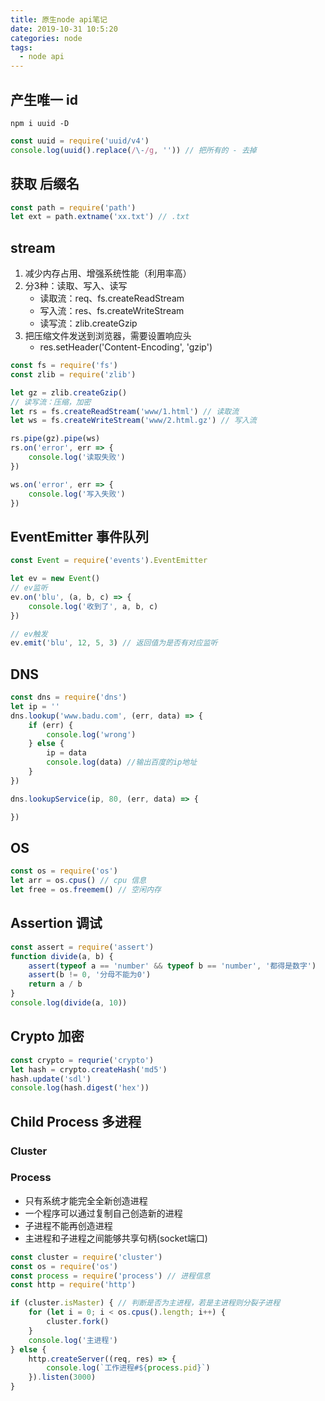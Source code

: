 ```yaml
---
title: 原生node api笔记 
date: 2019-10-31 10:5:20
categories: node
tags: 
  - node api
---
```


## 产生唯一 id   
`npm i uuid -D`  
```js
const uuid = require('uuid/v4')
console.log(uuid().replace(/\-/g, '')) // 把所有的 - 去掉
```

## 获取 后缀名
```js
const path = require('path')
let ext = path.extname('xx.txt') // .txt
```

## stream
1. 减少内存占用、增强系统性能（利用率高）
2. 分3种：读取、写入、读写
    - 读取流：req、fs.createReadStream
    - 写入流：res、fs.createWriteStream
    - 读写流：zlib.createGzip
3. 把压缩文件发送到浏览器，需要设置响应头
    - res.setHeader('Content-Encoding', 'gzip')  
<!-- more -->
```js
const fs = require('fs')
const zlib = require('zlib')

let gz = zlib.createGzip()
// 读写流：压缩，加密
let rs = fs.createReadStream('www/1.html') // 读取流
let ws = fs.createWriteStream('www/2.html.gz') // 写入流

rs.pipe(gz).pipe(ws)
rs.on('error', err => {
    console.log('读取失败')
})

ws.on('error', err => {
    console.log('写入失败')
})
```
## EventEmitter 事件队列
```js
const Event = require('events').EventEmitter

let ev = new Event()
// ev监听
ev.on('blu', (a, b, c) => {
    console.log('收到了', a, b, c)
})

// ev触发
ev.emit('blu', 12, 5, 3) // 返回值为是否有对应监听
```
## DNS
```js
const dns = require('dns')
let ip = ''
dns.lookup('www.badu.com', (err, data) => {
    if (err) {
        console.log('wrong')
    } else {
        ip = data
        console.log(data) //输出百度的ip地址
    }
})

dns.lookupService(ip, 80, (err, data) => {

})
```
## OS
```js
const os = require('os')
let arr = os.cpus() // cpu 信息
let free = os.freemem() // 空闲内存
```
## Assertion 调试
```js
const assert = require('assert')
function divide(a, b) {
    assert(typeof a == 'number' && typeof b == 'number', '都得是数字')
    assert(b != 0, '分母不能为0')
    return a / b
}
console.log(divide(a, 10))
```
## Crypto 加密
```js
const crypto = requrie('crypto')
let hash = crypto.createHash('md5')
hash.update('sdl')
console.log(hash.digest('hex'))
```
## Child Process 多进程
### Cluster
### Process 
+ 只有系统才能完全全新创造进程
+ 一个程序可以通过复制自己创造新的进程
+ 子进程不能再创造进程
+ 主进程和子进程之间能够共享句柄(socket端口)  

```js
const cluster = require('cluster')
const os = require('os')
const process = require('process') // 进程信息
const http = require('http')

if (cluster.isMaster) { // 判断是否为主进程，若是主进程则分裂子进程
    for (let i = 0; i < os.cpus().length; i++) {
        cluster.fork() 
    }
    console.log('主进程')
} else {
    http.createServer((req, res) => {
        console.log(`工作进程#${process.pid}`)
    }).listen(3000)
}
```  
